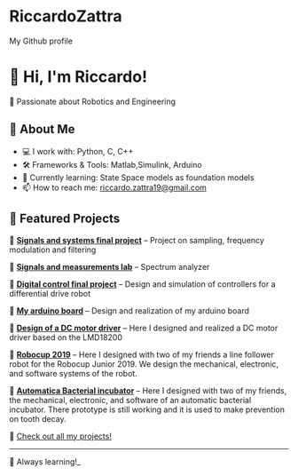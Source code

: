 # RiccardoZattra
 My Github profile
# 👋 Hi, I'm Riccardo!

🎯 Passionate about Robotics and Engineering  

## 🚀 About Me  
- 💻 I work with: Python, C, C++  
- 🛠️ Frameworks & Tools: Matlab,Simulink, Arduino
- 🌱 Currently learning: State Space models as foundation models  
- 📫 How to reach me: riccardo.zattra19@gmail.com  

## 📌 Featured Projects  
🔹 [**Signals and systems final project**](https://github.com/RiccardoZattra/Signals-and-systems-final-project) – Project on sampling, frequency modulation and filtering  

🔹 [**Signals and measurements lab**](https://github.com/RiccardoZattra/Signals-and-measurements-laboratory) – Spectrum analyzer

🔹 [**Digital control final project**](https://github.com/RiccardoZattra/Digital-control-final-project) – Design and simulation of controllers for a differential drive robot

🔹 [**My arduino board**](https://github.com/RiccardoZattra/Arduino-Atmega328p) – Design and realization of my arduino board

🔹 [**Design of a DC motor driver**](https://github.com/RiccardoZattra/DC-Motor-driver) – Here I designed and realized a DC motor driver based on the LMD18200 

🔹 [**Robocup 2019**](https://github.com/RiccardoZattra/Robocup2019/tree/main) – Here I designed with two of my friends a line follower robot for the Robocup Junior 2019. We design the mechanical, electronic, and software systems of the robot.

🔹 [**Automatica Bacterial incubator**](https://github.com/RiccardoZattra/Automatic-Bacterial-Incubator) – Here I designed with two of my friends, the mechanical, electronic, and software of an automatic bacterial incubator. There prototype is still working and it is used to make prevention on tooth decay.

🔹 [Check out all my projects!](https://github.com/RiccardoZattra?tab=repositories)  


---
🚀 Always learning!_
